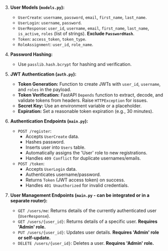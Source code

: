 3.  **User Models (`models.py`):**
    * `UserCreate`: `username`, `password`, `email`, `first_name`, `last_name`.
    * `UserLogin`: `username`, `password`.
    * `UserResponse`: `user_id`, `username`, `email`, `first_name`, `last_name`, `is_active`, `roles` (list of strings). **Exclude `PasswordHash`**.
    * `Token`: `access_token`, `token_type`.
    * `RoleAssignment`: `user_id`, `role_name`.

4.  **Password Hashing:**
    * Use `passlib.hash.bcrypt` for hashing and verification.

5.  **JWT Authentication (`auth.py`):**
    * **Token Generation:** Function to create JWTs with `user_id`, `username`, and `roles` in the payload.
    * **Token Verification:** FastAPI `Depends` function to extract, decode, and validate tokens from headers. Raise `HTTPException` for issues.
    * **Secret Key:** Use an environment variable or a placeholder.
    * **Expiration:** Set a reasonable token expiration (e.g., 30 minutes).

6.  **Authentication Endpoints (`main.py`):**
    * `POST /register`:
        * Accepts `UserCreate` data.
        * Hashes password.
        * Inserts user into `Users` table.
        * Automatically assigns the 'User' role to new registrations.
        * Handles `409 Conflict` for duplicate usernames/emails.
    * `POST /token`:
        * Accepts `UserLogin` data.
        * Authenticates username/password.
        * Returns `Token` (JWT access token) on success.
        * Handles `401 Unauthorized` for invalid credentials.

7.  **User Management Endpoints (`main.py` - can be integrated or in a separate router):**
    * `GET /users/me`: Returns details of the currently authenticated user (`UserResponse`).
    * `GET /users/{user_id}`: Returns details of a specific user. **Requires 'Admin' role.**
    * `PUT /users/{user_id}`: Updates user details. **Requires 'Admin' role or self-update.**
    * `DELETE /users/{user_id}`: Deletes a user. **Requires 'Admin' role.**
